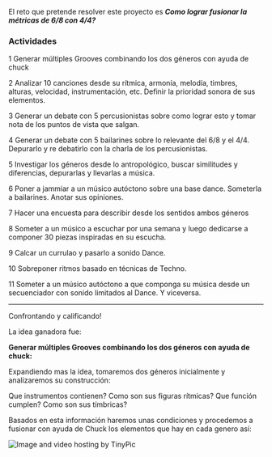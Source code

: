 El reto que pretende resolver este proyecto es
*__Como lograr fusionar la métricas de 6/8 con 4/4?__* 




### Actividades

1  Generar múltiples Grooves combinando los dos géneros con ayuda de chuck

2 Analizar 10 canciones desde su rítmica, armonía, melodía, timbres, alturas, velocidad, instrumentación, etc. Definir la prioridad sonora de sus elementos.   

3 Generar un debate con 5 percusionistas sobre como lograr esto y tomar nota de los puntos de vista que salgan.   

4 Generar un debate con 5 bailarines sobre lo relevante del 6/8 y el 4/4. Depurarlo y re debatirlo con la charla de los percusionistas.     

5 Investigar los géneros desde lo antropológico, buscar similitudes y diferencias, depurarlas y llevarlas a música.    

6 Poner a jammiar a un músico autóctono sobre una base dance. Someterla a bailarines. Anotar sus opiniones.   

7 Hacer una encuesta para describir desde los sentidos ambos géneros

8 Someter a un músico a escuchar por una semana y luego dedicarse a componer 30 piezas inspiradas en su escucha.

9 Calcar un currulao y pasarlo a sonido Dance.

10 Sobreponer ritmos basado en técnicas de Techno.

11 Someter a un músico autóctono a que componga su música desde un secuenciador con sonido limitados al Dance. Y viceversa. 

-----------------------------

Confrontando y calificando!


La idea ganadora fue:   


**Generar múltiples Grooves combinando los dos géneros con ayuda de chuck:**
 
Expandiendo mas la idea, tomaremos dos géneros inicialmente y analizaremos su construcción:

Que instrumentos contienen?
Como son sus figuras rítmicas?
Que función cumplen?
Como son sus tímbricas?

Basados en esta información haremos unas condiciones y procedemos a fusionar con ayuda de Chuck 
los elementos que hay en cada genero así: 

<img src="http://i57.tinypic.com/mwyuki.png" border="0" alt="Image and video hosting by TinyPic"></a>

